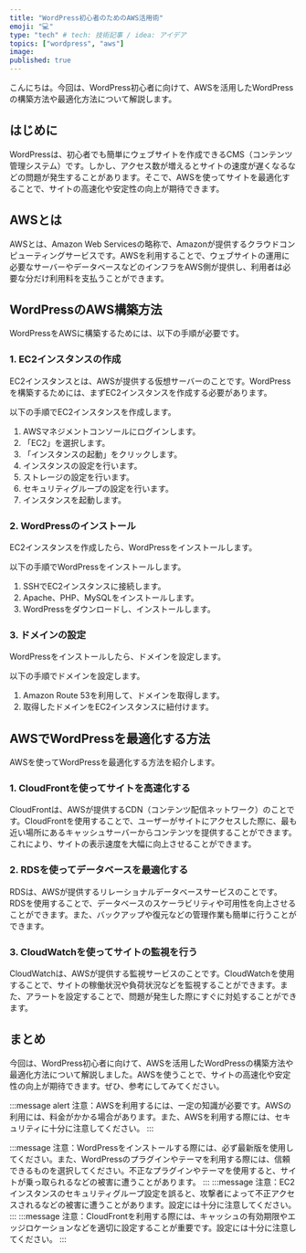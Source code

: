 ```yaml
---
title: "WordPress初心者のためのAWS活用術"
emoji: "💻"
type: "tech" # tech: 技術記事 / idea: アイデア
topics: ["wordpress", "aws"]
image: 
published: true
---
```


こんにちは。今回は、WordPress初心者に向けて、AWSを活用したWordPressの構築方法や最適化方法について解説します。

## はじめに

WordPressは、初心者でも簡単にウェブサイトを作成できるCMS（コンテンツ管理システム）です。しかし、アクセス数が増えるとサイトの速度が遅くなるなどの問題が発生することがあります。そこで、AWSを使ってサイトを最適化することで、サイトの高速化や安定性の向上が期待できます。

## AWSとは

AWSとは、Amazon Web Servicesの略称で、Amazonが提供するクラウドコンピューティングサービスです。AWSを利用することで、ウェブサイトの運用に必要なサーバーやデータベースなどのインフラをAWS側が提供し、利用者は必要な分だけ利用料を支払うことができます。

## WordPressのAWS構築方法

WordPressをAWSに構築するためには、以下の手順が必要です。

### 1. EC2インスタンスの作成

EC2インスタンスとは、AWSが提供する仮想サーバーのことです。WordPressを構築するためには、まずEC2インスタンスを作成する必要があります。

以下の手順でEC2インスタンスを作成します。

1. AWSマネジメントコンソールにログインします。
2. 「EC2」を選択します。
3. 「インスタンスの起動」をクリックします。
4. インスタンスの設定を行います。
5. ストレージの設定を行います。
6. セキュリティグループの設定を行います。
7. インスタンスを起動します。

### 2. WordPressのインストール

EC2インスタンスを作成したら、WordPressをインストールします。

以下の手順でWordPressをインストールします。

1. SSHでEC2インスタンスに接続します。
2. Apache、PHP、MySQLをインストールします。
3. WordPressをダウンロードし、インストールします。

### 3. ドメインの設定

WordPressをインストールしたら、ドメインを設定します。

以下の手順でドメインを設定します。

1. Amazon Route 53を利用して、ドメインを取得します。
2. 取得したドメインをEC2インスタンスに紐付けます。

## AWSでWordPressを最適化する方法

AWSを使ってWordPressを最適化する方法を紹介します。

### 1. CloudFrontを使ってサイトを高速化する

CloudFrontは、AWSが提供するCDN（コンテンツ配信ネットワーク）のことです。CloudFrontを使用することで、ユーザーがサイトにアクセスした際に、最も近い場所にあるキャッシュサーバーからコンテンツを提供することができます。これにより、サイトの表示速度を大幅に向上させることができます。

### 2. RDSを使ってデータベースを最適化する

RDSは、AWSが提供するリレーショナルデータベースサービスのことです。RDSを使用することで、データベースのスケーラビリティや可用性を向上させることができます。また、バックアップや復元などの管理作業も簡単に行うことができます。

### 3. CloudWatchを使ってサイトの監視を行う

CloudWatchは、AWSが提供する監視サービスのことです。CloudWatchを使用することで、サイトの稼働状況や負荷状況などを監視することができます。また、アラートを設定することで、問題が発生した際にすぐに対処することができます。

## まとめ

今回は、WordPress初心者に向けて、AWSを活用したWordPressの構築方法や最適化方法について解説しました。AWSを使うことで、サイトの高速化や安定性の向上が期待できます。ぜひ、参考にしてみてください。

:::message alert
注意：AWSを利用するには、一定の知識が必要です。AWSの利用には、料金がかかる場合があります。また、AWSを利用する際には、セキュリティに十分に注意してください。
:::

:::message
注意：WordPressをインストールする際には、必ず最新版を使用してください。また、WordPressのプラグインやテーマを利用する際には、信頼できるものを選択してください。不正なプラグインやテーマを使用すると、サイトが乗っ取られるなどの被害に遭うことがあります。
:::
:::message
注意：EC2インスタンスのセキュリティグループ設定を誤ると、攻撃者によって不正アクセスされるなどの被害に遭うことがあります。設定には十分に注意してください。
:::
:::message
注意：CloudFrontを利用する際には、キャッシュの有効期限やエッジロケーションなどを適切に設定することが重要です。設定には十分に注意してください。
:::
